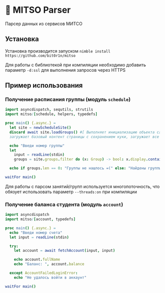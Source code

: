 # 🍉 MITSO Parser
Парсер данных из сервисов МИТСО

## Установка
Установка производится запуском `nimble install https://github.com/bit0r1n/mitso`

Для работы с библиотекой при компиляции необходимо добавить параметр `-d:ssl` для выполнения запросов через HTTPS

## Пример использования

### Получение расписания группы (модуль `schedule`)

```nim
import asyncdispatch, sequtils, strutils
import mitso/[schedule, helpers, typedefs]

proc main() {.async.} =
  let site = newScheduleSite()
  discard await site.loadGroups() #[ Выполняет инициализацию объекта сайта, т.е.
  загружает базовый контент страницы с сохранением куки, загружает все факультеты, группы ]#

  echo "Введи номер группы"
  let
    input = readLine(stdin)
    groups = site.groups.filter do (x: Group) -> bool: x.display.contains(input)

  echo if groups.len == 0: "Группы не нашлось =(" else: "Найдены группы: " & $groups

waitFor main()
```

Для работы с парсом занятий/групп используется многопоточность, что обязует использовать параметр `--threads:on` при компиляции

### Получение баланса студента (модуль `account`)

```nim
import asyncdispatch
import mitso/[account, typedefs]

proc main() {.async.} =
  echo "Введи номер счета"
  let input = readLine(stdin)

  try:
    let account = await fetchAccount(input, input)

    echo account.fullName
    echo "Баланс: ", account.balance

  except AccountFailedLoginError:
    echo "Не удалось войти в аккаунт"

waitFor main()
```

